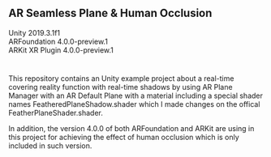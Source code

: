 ## AR Seamless Plane & Human Occlusion

Unity 2019.3.1f1  
ARFoundation 4.0.0-preview.1  
ARKit XR Plugin 4.0.0-preview.1  
#
This repository contains an Unity example project about a real-time covering reality function with real-time shadows by using AR Plane Manager with an AR Default Plane with a material including a special shader names FeatheredPlaneShadow.shader which I made changes on the offical FeatherPlaneShader.shader.

In addition, the version 4.0.0 of both ARFoundation and ARKit are using in this project for achieving the effect of human occlusion which is only included in such version.

